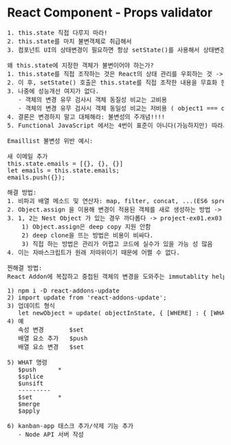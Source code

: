 # React Component - Props validator

<pre>
1. this.state 직접 다루지 마라!
2. this.state를 마치 불변객체로 취급해서 
3. 컴포넌트 UI의 상태변경이 필요하면 항상 setState()를 사용해서 상태변경을 해라.

왜 this.state에 지정한 객체가 불변이어야 하는가?
1. this.state를 직접 조작하는 것은 React의 상태 관리를 우회하는 것 -> Against the React paradigm and Potentially Dangerous
2. 이 후, setState() 호출은 this.state를 직접 조작한 내용을 무효화 한다.
3. 나중에 성능개선 여지가 없다.
   - 객체의 변경 유무 검사시 객체 동질성 비교는 고비용
   - 객체의 변경 유무 검사시 객체 동일성 비교는 저비용 ( object1 === object2 )
4. 결론은 변경하지 말고 대체해라: 불변성의 주개념!!!!
5. Functional JavaScript 에서는 4번이 표준이 아니다(가능하지만) 따라서 의도치 않게 변경할 가능성이 있다 -> 이를 주의해야 한다.

Emaillist 불변성 위반 예시: 

새 이메일 추가
this.state.emails = [{}, {}, {}]
let emails = this.state.emails;
emails.push({});

해결 방법:
1. 비파괴 배열 메소드 및 연산자: map, filter, concat, ...(ES6 spread 연산자 활용) -> project-ex01.ex01
2. Object.assign 을 이용해 변경이 적용된 객체를 새로 생성하는 방법 -> project-ex01.ex02
3. 1, 2는 Nest Object 가 있는 경우 까다롭다 -> project-ex01.ex03
    1) Object.assign은 deep copy 지원 안함
    2) deep clone을 뜨는 방법은 비용이 비싸다.
    3) 직접 하는 방법은 관리가 어렵고 코드에 실수가 있을 가능 성 많음
4. 이는 자바스크립트가 원래 저따위이기 때문에 어쩔 수 없다.

찐해결 방법:
React Addon에 복잡하고 중첩된 객체의 변경을 도와주는 immutablity helper 함수를 사용하는 것이다. -> project-ex01.ex04

1) npm i -D react-addons-update    
2) import update from 'react-addons-update';
3) 업데이트 형식
   let newObject = update( objectInState, { [WHERE] : { [WHAT]: updateValue }  }
4) 예
   속성 변경       $set
   배열 요소 추가   $push
   배열 요소 변경   $set

5) WHAT 명령
   $push      *
   $splice
   $unsift
   ---------
   $set       *
   $merge
   $apply

6) kanban-app 태스크 추가/삭제 기능 추가
   - Node API 서버 작성
</pre>
